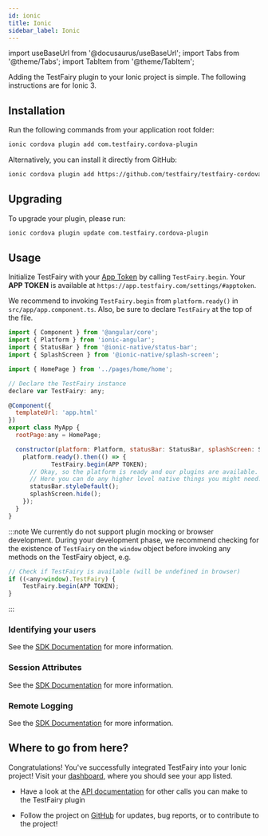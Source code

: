 ```yaml
---
id: ionic
title: Ionic
sidebar_label: Ionic
---
```


import useBaseUrl from '@docusaurus/useBaseUrl';
import Tabs from '@theme/Tabs';
import TabItem from '@theme/TabItem';

Adding the TestFairy plugin to your Ionic project is simple. The following instructions are for Ionic 3.

## Installation

Run the following commands from your application root folder:

```bash
ionic cordova plugin add com.testfairy.cordova-plugin
```

Alternatively, you can install it directly from GitHub:

```bash
ionic cordova plugin add https://github.com/testfairy/testfairy-cordova-plugin
```

## Upgrading

To upgrade your plugin, please run:

```bash
ionic cordova plugin update com.testfairy.cordova-plugin
```

## Usage

Initialize TestFairy with your [App Token](https://app.testfairy.com/settings/#apptoken) by calling `TestFairy.begin`. Your **APP TOKEN** is available at `https://app.testfairy.com/settings/#apptoken`.

We recommend to invoking `TestFairy.begin` from `platform.ready()` in `src/app/app.component.ts`. Also, be sure to declare `TestFairy` at the top of the file.

```js
import { Component } from '@angular/core';
import { Platform } from 'ionic-angular';
import { StatusBar } from '@ionic-native/status-bar';
import { SplashScreen } from '@ionic-native/splash-screen';

import { HomePage } from '../pages/home/home';

// Declare the TestFairy instance
declare var TestFairy: any;

@Component({
  templateUrl: 'app.html'
})
export class MyApp {
  rootPage:any = HomePage;

  constructor(platform: Platform, statusBar: StatusBar, splashScreen: SplashScreen) {
    platform.ready().then(() => {
			TestFairy.begin(APP TOKEN);
      // Okay, so the platform is ready and our plugins are available.
      // Here you can do any higher level native things you might need.
      statusBar.styleDefault();
      splashScreen.hide();
    });
  }
}
```

:::note
We currently do not support plugin mocking or browser development. During your development phase, we recommend checking for the existence of `TestFairy` on the `window` object before invoking any methods on the TestFairy object, e.g.

```js
// Check if TestFairy is available (will be undefined in browser)
if ((<any>window).TestFairy) {
	TestFairy.begin(APP TOKEN);
}
```

:::

### Identifying your users

See the [SDK Documentation](/test-fairy/sdk/identifying-users#cordova) for more information.

### Session Attributes

See the [SDK Documentation](/test-fairy/sdk/session-attributes#cordova) for more information.

### Remote Logging

See the [SDK Documentation](/test-fairy/sdk/remote-logging#cordova) for more information.

## Where to go from here?

Congratulations! You've successfully integrated TestFairy into your Ionic project! Visit your [dashboard](http://app.testfairy.com/), where you should see your app listed.

- Have a look at the [API documentation](https://github.com/testfairy/testfairy-cordova-plugin/blob/master/www/testfairy.js) for other calls you can make to the TestFairy plugin

- Follow the project on [GitHub](https://github.com/testfairy/testfairy-cordova-plugin) for updates, bug reports, or to contribute to the project!
